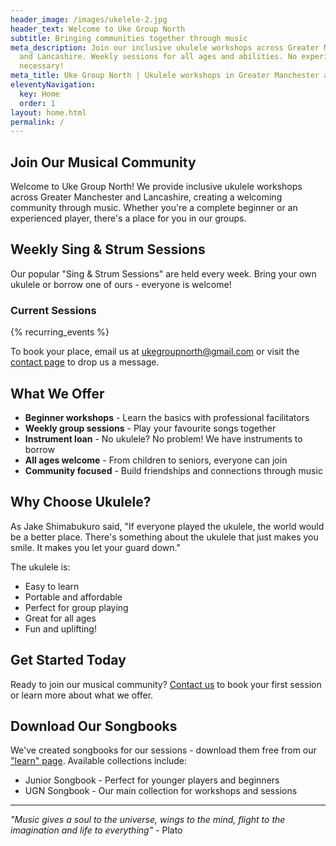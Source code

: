 ```yaml
---
header_image: /images/ukelele-2.jpg
header_text: Welcome to Uke Group North
subtitle: Bringing communities together through music
meta_description: Join our inclusive ukulele workshops across Greater Manchester
  and Lancashire. Weekly sessions for all ages and abilities. No experience
  necessary!
meta_title: Uke Group North | Ukulele workshops in Greater Manchester and Lancashire
eleventyNavigation:
  key: Home
  order: 1
layout: home.html
permalink: /
---
```

## Join Our Musical Community

Welcome to Uke Group North! We provide inclusive ukulele workshops across Greater Manchester and Lancashire, creating a welcoming community through music. Whether you're a complete beginner or an experienced player, there's a place for you in our groups.

## Weekly Sing & Strum Sessions

Our popular "Sing & Strum Sessions" are held every week. Bring your own ukulele or borrow one of ours - everyone is welcome!

### Current Sessions

{% recurring_events %}

To book your place, email us at [ukegroupnorth@gmail.com](mailto:ukegroupnorth@gmail.com) or visit the [contact page](/contact/) to drop us a message.

## What We Offer

- **Beginner workshops** - Learn the basics with professional facilitators
- **Weekly group sessions** - Play your favourite songs together
- **Instrument loan** - No ukulele? No problem! We have instruments to borrow
- **All ages welcome** - From children to seniors, everyone can join
- **Community focused** - Build friendships and connections through music

## Why Choose Ukulele?

As Jake Shimabukuro said, "If everyone played the ukulele, the world would be a better place. There's something about the ukulele that just makes you smile. It makes you let your guard down."

The ukulele is:

- Easy to learn
- Portable and affordable
- Perfect for group playing
- Great for all ages
- Fun and uplifting!

## Get Started Today

Ready to join our musical community? [Contact us](/contact/) to book your first session or learn more about what we offer.

## Download Our Songbooks

We've created songbooks for our sessions - download them free from our ["learn" page](/learn/). Available collections include:

- Junior Songbook - Perfect for younger players and beginners
- UGN Songbook - Our main collection for workshops and sessions

---

_"Music gives a soul to the universe, wings to the mind, flight to the imagination and life to everything"_ - Plato
